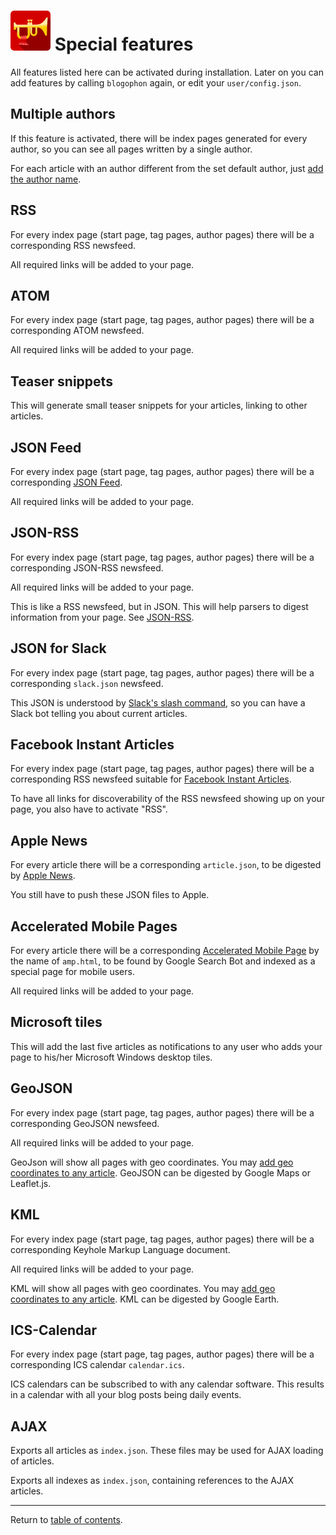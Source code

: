 ![Blogophon -](blogophon.png) Special features
=================

All features listed here can be activated during installation. Later on you can add features by calling `blogophon` again, or edit your `user/config.json`.

Multiple authors
----------------

If this feature is activated, there will be index pages generated for every author, so you can see all pages written by a single author.

For each article with an author different from the set default author, just [add the author name](markdown.md).

RSS
----------------

For every index page (start page, tag pages, author pages) there will be a corresponding RSS newsfeed.

All required links will be added to your page.

ATOM
----------------

For every index page (start page, tag pages, author pages) there will be a corresponding ATOM newsfeed.

All required links will be added to your page.

Teaser snippets
---------------

This will generate small teaser snippets for your articles, linking to other articles.

JSON Feed
----------------

For every index page (start page, tag pages, author pages) there will be a corresponding [JSON Feed](https://jsonfeed.org/).

All required links will be added to your page.

JSON-RSS
----------------

For every index page (start page, tag pages, author pages) there will be a corresponding JSON-RSS newsfeed.

All required links will be added to your page.

This is like a RSS newsfeed, but in JSON. This will help parsers to digest information from your page. See [JSON-RSS](http://blog.3960.org/post/8478676503/rss-mit-json).

JSON for Slack
----------------

For every index page (start page, tag pages, author pages) there will be a corresponding `slack.json` newsfeed.

This JSON is understood by [Slack's slash command](https://slack.com/apps/A0F82E8CA-slash-commands), so you can have a Slack bot telling you about current articles.

Facebook Instant Articles
-------------------------

For every index page (start page, tag pages, author pages) there will be a corresponding RSS newsfeed suitable for [Facebook Instant Articles](https://developers.facebook.com/docs/instant-articles/publishing/setup-rss-feed).

To have all links for discoverability of the RSS newsfeed showing up on your page, you also have to activate "RSS".

Apple News
----------------

For every article there will be a corresponding `article.json`, to be digested by [Apple News](https://developer.apple.com/library/content/documentation/General/Conceptual/Apple_News_Format_Ref/AppleNewsFormat.html#//apple_ref/doc/uid/TP40015408-CH79-SW1).

You still have to push these JSON files to Apple.

Accelerated Mobile Pages
----------------

For every article there will be a corresponding [Accelerated Mobile Page](https://www.ampproject.org/) by the name of `amp.html`, to be found by Google Search Bot and indexed as a special page for mobile users.

All required links will be added to your page.

Microsoft tiles
----------------

This will add the last five articles as notifications to any user who adds your page to his/her Microsoft Windows desktop tiles.

GeoJSON
-------

For every index page (start page, tag pages, author pages) there will be a corresponding GeoJSON newsfeed.

All required links will be added to your page.

GeoJson will show all pages with geo coordinates. You may [add geo coordinates to any article](markdown.md). GeoJSON can be digested by Google Maps or Leaflet.js.

KML
-------

For every index page (start page, tag pages, author pages) there will be a corresponding Keyhole Markup Language document.

All required links will be added to your page.

KML will show all pages with geo coordinates. You may [add geo coordinates to any article](markdown.md). KML can be digested by Google Earth.

ICS-Calendar
------------

For every index page (start page, tag pages, author pages) there will be a corresponding ICS calendar `calendar.ics`.

ICS calendars can be subscribed to with any calendar software. This results in a calendar with all your blog posts being daily events.

AJAX
-----

Exports all articles as `index.json`. These files may be used for AJAX loading of articles.

Exports all indexes as `index.json`, containing references to the AJAX articles.

---

Return to [table of contents](README.md).

